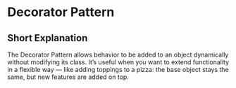 # Decorator Pattern
## Short Explanation
The Decorator Pattern allows behavior to be added to an object dynamically without modifying its class. It’s useful when you want to extend functionality in a flexible way — like adding toppings to a pizza: the base object stays the same, but new features are added on top.
